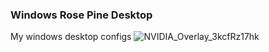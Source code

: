 ### Windows Rose Pine Desktop
My windows desktop configs
![NVIDIA_Overlay_3kcfRz17hk](https://github.com/user-attachments/assets/9a618b4b-fdbb-4119-857c-9a92e089cccb)
